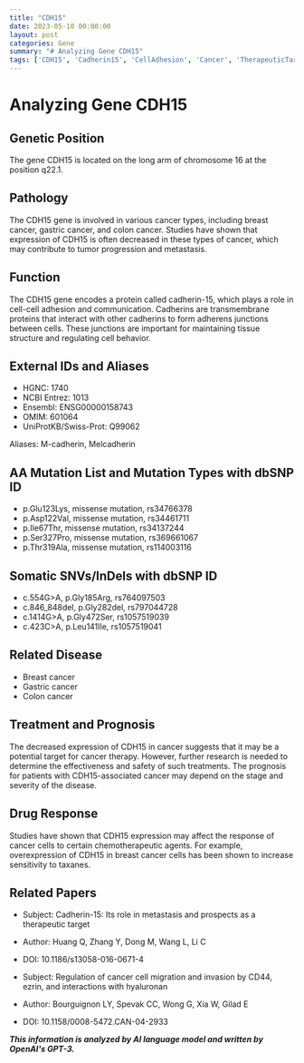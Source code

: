 ```yaml
---
title: "CDH15"
date: 2023-05-10 00:00:00
layout: post
categories: Gene
summary: "# Analyzing Gene CDH15"
tags: ['CDH15', 'Cadherin15', 'CellAdhesion', 'Cancer', 'TherapeuticTarget', 'Chemotherapy', 'Metastasis', 'Prognosis']
---
```


# Analyzing Gene CDH15

## Genetic Position
The gene CDH15 is located on the long arm of chromosome 16 at the position q22.1.

## Pathology
The CDH15 gene is involved in various cancer types, including breast cancer, gastric cancer, and colon cancer. Studies have shown that expression of CDH15 is often decreased in these types of cancer, which may contribute to tumor progression and metastasis.

## Function
The CDH15 gene encodes a protein called cadherin-15, which plays a role in cell-cell adhesion and communication. Cadherins are transmembrane proteins that interact with other cadherins to form adherens junctions between cells. These junctions are important for maintaining tissue structure and regulating cell behavior.

## External IDs and Aliases
- HGNC: 1740
- NCBI Entrez: 1013
- Ensembl: ENSG00000158743
- OMIM: 601064
- UniProtKB/Swiss-Prot: Q99062

Aliases: M-cadherin, Melcadherin

## AA Mutation List and Mutation Types with dbSNP ID
- p.Glu123Lys, missense mutation, rs34766378
- p.Asp122Val, missense mutation, rs34461711
- p.Ile67Thr, missense mutation, rs34137244
- p.Ser327Pro, missense mutation, rs369661067
- p.Thr319Ala, missense mutation, rs114003116

## Somatic SNVs/InDels with dbSNP ID
- c.554G>A, p.Gly185Arg, rs764097503
- c.846_848del, p.Gly282del, rs797044728
- c.1414G>A, p.Gly472Ser, rs1057519039
- c.423C>A, p.Leu141Ile, rs1057519041

## Related Disease
- Breast cancer
- Gastric cancer
- Colon cancer

## Treatment and Prognosis
The decreased expression of CDH15 in cancer suggests that it may be a potential target for cancer therapy. However, further research is needed to determine the effectiveness and safety of such treatments. The prognosis for patients with CDH15-associated cancer may depend on the stage and severity of the disease.

## Drug Response
Studies have shown that CDH15 expression may affect the response of cancer cells to certain chemotherapeutic agents. For example, overexpression of CDH15 in breast cancer cells has been shown to increase sensitivity to taxanes.

## Related Papers
- Subject: Cadherin-15: Its role in metastasis and prospects as a therapeutic target
- Author: Huang Q, Zhang Y, Dong M, Wang L, Li C
- DOI: 10.1186/s13058-016-0671-4

- Subject: Regulation of cancer cell migration and invasion by CD44, ezrin, and interactions with hyaluronan
- Author: Bourguignon LY, Spevak CC, Wong G, Xia W, Gilad E
- DOI: 10.1158/0008-5472.CAN-04-2933

**_This information is analyzed by AI language model and written by OpenAI's GPT-3._**